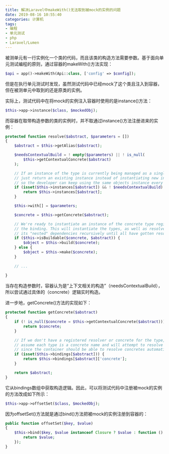 ```yaml
---
title: 解决Laravel中makeWith()无法取到被mock的实例的问题
date: 2019-08-16 10:55:40
categories: 计算机
tags:
- 编程
- 单元测试
- php
- Laravel/Lumen
---
```


被测单元有一行实例化一个类的代码，而且该类的构造方法需要参数。基于面向单元测试编程的原则，通过容器的makeWith()方法实现：

```php
$api = app()->makeWith(Api::class, ['config' => $config]);
```

但是在执行单元测试时发现，虽然测试代码中已经mock了这个类且注入到容器，但在被测单元中取到的还是原类的实例。

<!-- more -->

实际上，测试代码中在将mock的实例注入容器时使用的是instance()方法：

```php
$this->app->instance($class, $mockedObj);
```

而容器在取带构造参数的类的实例时，并不取通过instance()方法注册进来的实例：

```php
protected function resolve($abstract, $parameters = [])
{
    $abstract = $this->getAlias($abstract);

    $needsContextualBuild = ! empty($parameters) || ! is_null(
        $this->getContextualConcrete($abstract)
    );

    // If an instance of the type is currently being managed as a singleton we'll
    // just return an existing instance instead of instantiating new instances
    // so the developer can keep using the same objects instance every time.
    if (isset($this->instances[$abstract]) && ! $needsContextualBuild) {
        return $this->instances[$abstract];
    }

    $this->with[] = $parameters;

    $concrete = $this->getConcrete($abstract);

    // We're ready to instantiate an instance of the concrete type registered for
    // the binding. This will instantiate the types, as well as resolve any of
    // its "nested" dependencies recursively until all have gotten resolved.
    if ($this->isBuildable($concrete, $abstract)) {
        $object = $this->build($concrete);
    } else {
        $object = $this->make($concrete);
    }
    
    // ...
    
}
```

当存在构造参数时，容器认为是“上下文相关的构造”（needsContextualBuild），所以尝试通过具体的（concrete）逻辑实时构造。

进一步地，getConcrete()方法的实现如下：

```php
protected function getConcrete($abstract)
{
    if (! is_null($concrete = $this->getContextualConcrete($abstract))) {
        return $concrete;
    }

    // If we don't have a registered resolver or concrete for the type, we'll just
    // assume each type is a concrete name and will attempt to resolve it as is
    // since the container should be able to resolve concretes automatically.
    if (isset($this->bindings[$abstract])) {
        return $this->bindings[$abstract]['concrete'];
    }

    return $abstract;
}
```

它从bindings数组中获取构造逻辑。因此，可以将测试代码中注册被mock的实例的方法改成如下所示：

```php
$this->app->offsetSet($class, $mockedObj);
```

因为offsetSet()方法就是通过bind()方法把被mock的实例注册到容器的：

```php
public function offsetSet($key, $value)
{
    $this->bind($key, $value instanceof Closure ? $value : function () use ($value) {
        return $value;
    });
}
```

